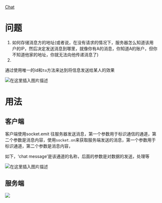 [Chat ](https://socket.io/get-started/chat/)

# 问题

1. 如何存储消息方的地址(或者说，在没有请求的情况下，服务器怎么知道该用户的IP，然后决定发送消息到哪里，就像你有A的消息，你知道A的账户，但你不知道他家的地址，你就无法向他传递消息了)
2. 



通过使用唯一的id和`to`方法来达到将信息发送给某人的效果

![在这里插入图片描述](https://img-blog.csdnimg.cn/20190129223048336.png?x-oss-process=image/watermark,type_ZmFuZ3poZW5naGVpdGk,shadow_10,text_aHR0cHM6Ly9ibG9nLmNzZG4ubmV0L3FxXzM2MzAzODYy,size_16,color_FFFFFF,t_70)



# 用法

## 客户端

客户端使用socket.emit 往服务器发送消息，第一个参数用于标识通信的通道，第二个参数是消息内容，使用`socket.on`来获取服务端发送的消息，第一个参数用于标识通道，第二个参数是消息内容，

如下，‘chat message’是该通道的名称，后面的参数是对数据的发送，处理等

![在这里插入图片描述](https://img-blog.csdnimg.cn/20190129225114918.png?x-oss-process=image/watermark,type_ZmFuZ3poZW5naGVpdGk,shadow_10,text_aHR0cHM6Ly9ibG9nLmNzZG4ubmV0L3FxXzM2MzAzODYy,size_16,color_FFFFFF,t_70)

## 服务端

![](https://img-blog.csdnimg.cn/2019012922571576.png)